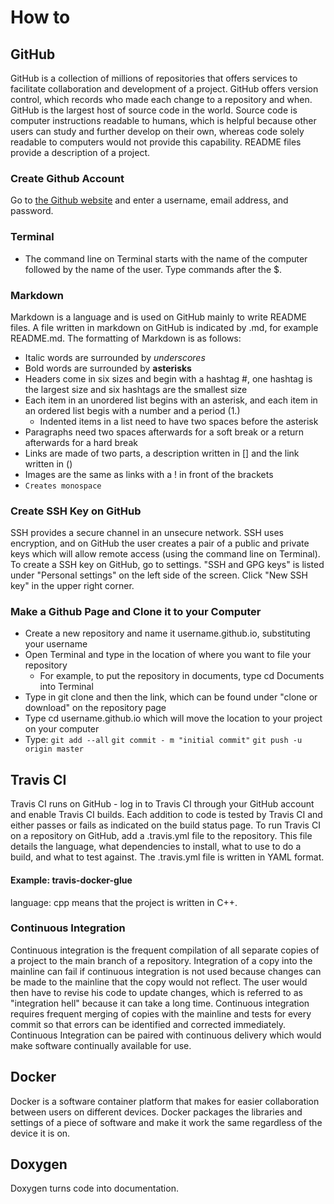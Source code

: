 # How to
## GitHub
GitHub is a collection of millions of repositories that offers services to facilitate collaboration and development of a project. GitHub offers version control, which records who made each change to a repository and when. GitHub is the largest host of source code in the world. Source code is computer instructions readable to humans, which is helpful because other users can study and further develop on their own, whereas code solely readable to computers would not provide this capability. README files provide a description of a project.
### Create Github Account
Go to [the Github website](github.com/join) and enter a username, email address, and password. 
### Terminal
* The command line on Terminal starts with the name of the computer followed by the name of the user. Type commands after the $. 
### Markdown
Markdown is a language and is used on GitHub mainly to write README files. A file written in markdown on GitHub is indicated by .md, for example README.md. The formatting of Markdown is as follows:
* Italic words are surrounded by _underscores_
* Bold words are surrounded by **asterisks**
* Headers come in six sizes and begin with a hashtag #, one hashtag is the largest size and six hashtags are the smallest size
* Each item in an unordered list begins with an asterisk, and each item in an ordered list begis with a number and a period (1.) 
  * Indented items in a list need to have two spaces before the asterisk
* Paragraphs need two spaces afterwards for a soft break or a return afterwards for a hard break
* Links are made of two parts, a description written in [] and the link written in ()
* Images are the same as links with a ! in front of the brackets
* `Creates monospace`

### Create SSH Key on GitHub
SSH provides a secure channel in an unsecure network. SSH uses encryption, and on GitHub the user creates a pair of a public and private keys which will allow remote access (using the command line on Terminal). To create a SSH key on GitHub, go to settings. "SSH and GPG keys" is listed under "Personal settings" on the left side of the screen. Click "New SSH key" in the upper right corner.

### Make a Github Page and Clone it to your Computer
 * Create a new repository and name it username.github.io, substituting your username
 * Open Terminal and type in the location of where you want to file your repository
   * For example, to put the repository in documents, type cd Documents into Terminal
 * Type in git clone and then the link, which can be found under "clone or download" on the repository page
 * Type cd username.github.io which will move the location to your project on your computer
 * Type:
`git add --all`
`git commit - m "initial commit"`
`git push -u origin master`

## Travis CI
Travis CI runs on GitHub - log in to Travis CI through your GitHub account and enable Travis CI builds. Each addition to code is tested by Travis CI and either passes or fails as indicated on the build status page. To run Travis CI on a repository on GitHub, add a .travis.yml file to the repository. This file details the language, what dependencies to install, what to use to do a build, and what to test against. The .travis.yml file is written in YAML format.
#### Example: travis-docker-glue
language: cpp means that the project is written in C++.
### Continuous Integration
Continuous integration is the frequent compilation of all separate copies of a project to the main branch of a repository. Integration of a copy into the mainline can fail if continuous integration is not used because changes can be made to the mainline that the copy would not reflect. The user would then have to revise his code to update changes, which is referred to as "integration hell" because it can take a long time. Continuous integration requires frequent merging of copies with the mainline and tests for every commit so that errors can be identified and corrected immediately. Continuous Integration can be paired with continuous delivery which would make software continually available for use.

## Docker
Docker is a software container platform that makes for easier collaboration between users on different devices. Docker packages the libraries and settings of a piece of software and make it work the same regardless of the device it is on.
## Doxygen
Doxygen turns code into documentation.
